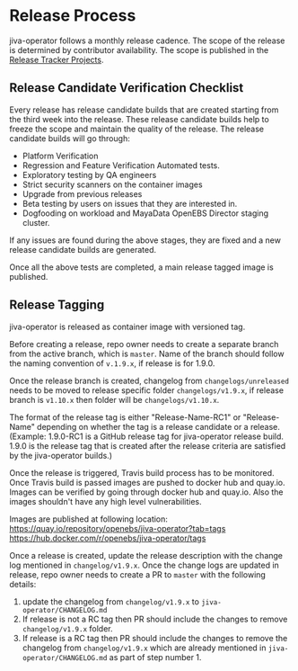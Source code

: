 # Release Process
jiva-operator follows a monthly release cadence. The scope of the release is determined by contributor availability. The scope is published in the [Release Tracker Projects](https://github.com/openebs/openebs/projects).

## Release Candidate Verification Checklist

Every release has release candidate builds that are created starting from the third week into the release. These release candidate builds help to freeze the scope and maintain the quality of the release. The release candidate builds will go through:
- Platform Verification
- Regression and Feature Verification Automated tests.
- Exploratory testing by QA engineers
- Strict security scanners on the container images
- Upgrade from previous releases
- Beta testing by users on issues that they are interested in.
- Dogfooding on workload and MayaData OpenEBS Director staging cluster.

If any issues are found during the above stages, they are fixed and a new release candidate builds are generated.

Once all the above tests are completed, a main release tagged image is published.

## Release Tagging

jiva-operator is released as container image with versioned tag.

Before creating a release, repo owner needs to create a separate branch from the active branch, which is `master`. Name of the branch should follow the naming convention of `v.1.9.x`, if release is for 1.9.0.

Once the release branch is created, changelog from `changelogs/unreleased` needs to be moved to release specific folder `changelogs/v1.9.x`, if release branch is `v1.10.x` then folder will be `changelogs/v1.10.x`.

The format of the release tag is either "Release-Name-RC1" or "Release-Name" depending on whether the tag is a release candidate or a release. (Example: 1.9.0-RC1 is a GitHub release tag for jiva-operator release build. 1.9.0 is the release tag that is created after the release criteria are satisfied by the jiva-operator builds.)

Once the release is triggered, Travis build process has to be monitored. Once Travis build is passed images are pushed to docker hub and quay.io. Images can be verified by going through docker hub and quay.io. Also the images shouldn't have any high level vulnerabilities.

Images are published at following location:
https://quay.io/repository/openebs/jiva-operator?tab=tags
https://hub.docker.com/r/openebs/jiva-operator/tags

Once a release is created, update the release description with the change log mentioned in `changelog/v1.9.x`. Once the change logs are updated in release, repo owner needs to create a PR to `master` with the following details:
1. update the changelog from `changelog/v1.9.x` to `jiva-operator/CHANGELOG.md`
2. If release is not a RC tag then PR should include the changes to remove `changelog/v1.9.x` folder.
3. If release is a RC tag then PR should include the changes to remove the changelog from `changelog/v1.9.x` which are already mentioned in `jiva-operator/CHANGELOG.md` as part of step number 1.
